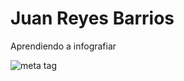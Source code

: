 # Juan Reyes Barrios
Aprendiendo a infografiar

![meta tag](https://github.com/diplomado-infografia/juan-carlos-reyes/assets/96799262/b3407b12-5bb0-4b82-a8a9-f17b88956b00)
